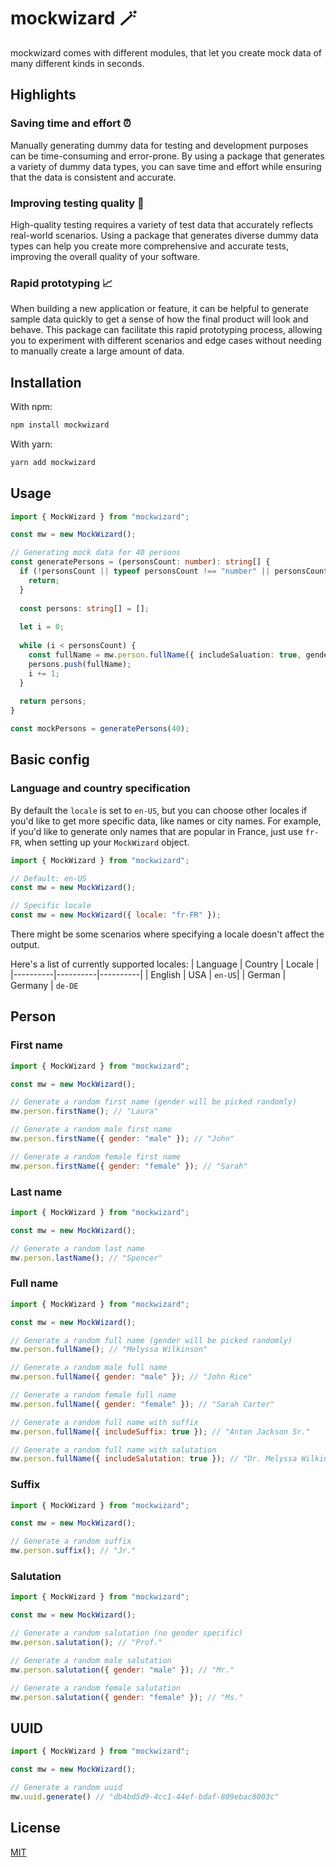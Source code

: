# mockwizard 🪄
mockwizard comes with different modules, that let you create mock data of many different kinds in seconds.

## Highlights

### Saving time and effort ⏰
Manually generating dummy data for testing and development purposes can be time-consuming and error-prone. By using a package that generates a variety of dummy data types, you can save time and effort while ensuring that the data is consistent and accurate.

### Improving testing quality 🧪
High-quality testing requires a variety of test data that accurately reflects real-world scenarios. Using a package that generates diverse dummy data types can help you create more comprehensive and accurate tests, improving the overall quality of your software.

### Rapid prototyping 📈
When building a new application or feature, it can be helpful to generate sample data quickly to get a sense of how the final product will look and behave. This package can facilitate this rapid prototyping process, allowing you to experiment with different scenarios and edge cases without needing to manually create a large amount of data.

## Installation

With npm:
```js
npm install mockwizard
```

With yarn:
```js
yarn add mockwizard
```

## Usage
```ts
import { MockWizard } from "mockwizard";

const mw = new MockWizard();

// Generating mock data for 40 persons
const generatePersons = (personsCount: number): string[] {
  if (!personsCount || typeof personsCount !== "number" || personsCount <= 0) {
    return;
  }
  
  const persons: string[] = [];
  
  let i = 0;
  
  while (i < personsCount) {
    const fullName = mw.person.fullName({ includeSaluation: true, gender: "female" });
    persons.push(fullName);
    i += 1;
  }
  
  return persons;
}

const mockPersons = generatePersons(40);
```

## Basic config

### Language and country specification
By default the `locale` is set to `en-US`, but you can choose other locales if you'd like to get more specific data, like names or city names.
For example, if you'd like to generate only names that are popular in France, just use `fr-FR`, when setting up your `MockWizard` object.
```js
import { MockWizard } from "mockwizard";

// Default: en-US
const mw = new MockWizard();

// Specific locale
const mw = new MockWizard({ locale: "fr-FR" });
```
There might be some scenarios where specifying a locale doesn't affect the output.

Here's a list of currently supported locales:
| Language | Country | Locale |
|----------|----------|----------|
| English | USA | `en-US`|
| German | Germany | `de-DE`

## Person

### First name
```js
import { MockWizard } from "mockwizard";

const mw = new MockWizard();

// Generate a random first name (gender will be picked randomly)
mw.person.firstName(); // "Laura"

// Generate a random male first name
mw.person.firstName({ gender: "male" }); // "John"

// Generate a random female first name
mw.person.firstName({ gender: "female" }); // "Sarah"
```

### Last name
```js
import { MockWizard } from "mockwizard";

const mw = new MockWizard();

// Generate a random last name
mw.person.lastName(); // "Spencer"
```

### Full name
```js
import { MockWizard } from "mockwizard";

const mw = new MockWizard();

// Generate a random full name (gender will be picked randomly)
mw.person.fullName(); // "Melyssa Wilkinson"

// Generate a random male full name
mw.person.fullName({ gender: "male" }); // "John Rice"

// Generate a random female full name
mw.person.fullName({ gender: "female" }); // "Sarah Carter"

// Generate a random full name with suffix
mw.person.fullName({ includeSuffix: true }); // "Anton Jackson Sr."

// Generate a random full name with salutation
mw.person.fullName({ includeSalutation: true }); // "Dr. Melyssa Wilkinson"
```

### Suffix
```js
import { MockWizard } from "mockwizard";

const mw = new MockWizard();

// Generate a random suffix
mw.person.suffix(); // "Jr."
```

### Salutation
```js
import { MockWizard } from "mockwizard";

const mw = new MockWizard();

// Generate a random salutation (no gender specific)
mw.person.salutation(); // "Prof."

// Generate a random male salutation
mw.person.salutation({ gender: "male" }); // "Mr."

// Generate a random female salutation
mw.person.salutation({ gender: "female" }); // "Ms."
```

## UUID
```js
import { MockWizard } from "mockwizard";

const mw = new MockWizard();

// Generate a random uuid
mw.uuid.generate() // "db4bd5d9-4cc1-44ef-bdaf-809ebac8003c"
```

## License

[MIT](https://github.com/jeanmarc5592/mockwizard/blob/main/LICENSE)
